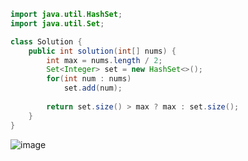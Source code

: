 ```java
import java.util.HashSet;
import java.util.Set;

class Solution {
    public int solution(int[] nums) {
        int max = nums.length / 2;
        Set<Integer> set = new HashSet<>();
        for(int num : nums)
            set.add(num);
        
        return set.size() > max ? max : set.size();
    }
}
```
![image](https://github.com/alswo1212/CNF_codingTest_sturdy/assets/92290312/cd63f6b7-4fe6-4ecc-9772-de51ba83f5c5)

